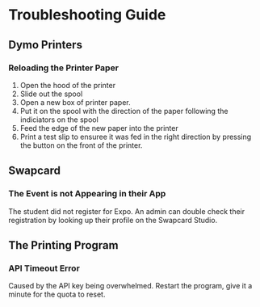 # Troubleshooting Guide

## Dymo Printers

### Reloading the Printer Paper
1. Open the hood of the printer
2. Slide out the spool
3. Open a new box of printer paper.
4. Put it on the spool with the direction of the paper following the indiciators on the spool
5. Feed the edge of the new paper into the printer
6. Print a test slip to ensuree it was fed in the right direction by pressing the button on the front of the printer.

## Swapcard

### The Event is not Appearing in their App
The student did not register for Expo. An admin can double check their registration by looking up their profile on the Swapcard Studio.

## The Printing Program

### API Timeout Error
Caused by the API key being overwhelmed. Restart the program, give it a minute for the quota to reset.
